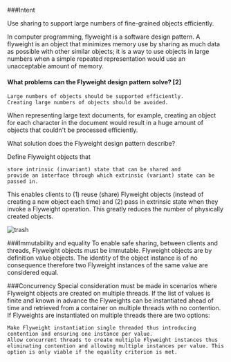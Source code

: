 ###Intent

Use sharing to support large numbers of fine-grained objects efficiently.

In computer programming, flyweight is a software design pattern. 
A flyweight is an object that minimizes memory use by sharing as 
much data as possible with other similar objects; it is a way to 
use objects in large numbers when a simple repeated representation would use an unacceptable amount of memory.

#### What problems can the Flyweight design pattern solve? [2]

    Large numbers of objects should be supported efficiently.
    Creating large numbers of objects should be avoided.

When representing large text documents, for example, creating an object for each character in the document would result in a huge amount of objects that couldn't be processed efficiently.

What solution does the Flyweight design pattern describe?

Define Flyweight objects that

    store intrinsic (invariant) state that can be shared and
    provide an interface through which extrinsic (variant) state can be passed in.

This enables clients to (1) reuse (share) Flyweight objects (instead of creating a new object each time) and (2) pass in extrinsic state when they invoke a Flyweight operation.
This greatly reduces the number of physically created objects.

![trash](https://upload.wikimedia.org/wikipedia/commons/4/4e/W3sDesign_Flyweight_Design_Pattern_UML.jpg)

###Immutability and equality
To enable safe sharing, between clients and threads, Flyweight objects must be immutable. Flyweight objects are by definition value objects. The identity of the object instance is of no consequence therefore two Flyweight instances of the same value are considered equal.

###Concurrency
Special consideration must be made in scenarios where Flyweight objects are created on multiple threads. If the list of values is finite and known in advance the Flyweights can be instantiated ahead of time and retrieved from a container on multiple threads with no contention. If Flyweights are instantiated on multiple threads there are two options:

    Make Flyweight instantiation single threaded thus introducing contention and ensuring one instance per value.
    Allow concurrent threads to create multiple Flyweight instances thus eliminating contention and allowing multiple instances per value. This option is only viable if the equality criterion is met.
